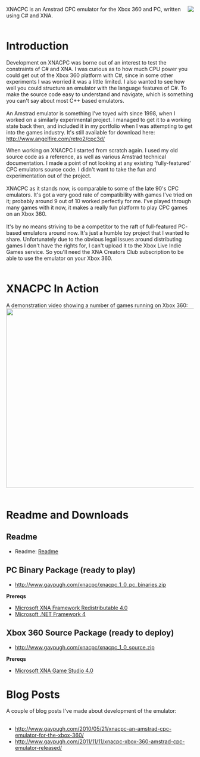 <img src='http://www.gavpugh.com/boxthumbs/box_xnacpc.jpg' align='right'> XNACPC is an Amstrad CPC emulator for the Xbox 360 and PC, written using C# and XNA.<br>
<br>
<h1>Introduction</h1>

Development on XNACPC was borne out of an interest to test the constraints of C# and XNA. I was curious as to how much CPU power you could get out of the Xbox 360 platform with C#, since in some other experiments I was worried it was a little limited. I also wanted to see how well you could structure an emulator with the language features of C#. To make the source code easy to understand and navigate, which is something you can't say about most C++ based emulators.<br>
<br>
An Amstrad emulator is something I've toyed with since 1998, when I worked on a similarly experimental project. I managed to get it to a working state back then, and included it in my portfolio when I was attempting to get into the games industry. It's still available for download here: <a href='http://www.angelfire.com/retro2/cpc3d/'>http://www.angelfire.com/retro2/cpc3d/</a>

When working on XNACPC I started from scratch again. I used my old source code as a reference, as well as various Amstrad technical documentation. I made a point of not looking at any existing 'fully-featured' CPC emulators source code. I didn't want to take the fun and experimentation out of the project.<br>
<br>
XNACPC as it stands now, is comparable to some of the late 90's CPC emulators. It's got a very good rate of compatibility with games I've tried on it; probably around 9 out of 10 worked perfectly for me. I've played through many games with it now, it makes a really fun platform to play CPC games on an Xbox 360.<br>
<br>
It's by no means striving to be a competitor to the raft of full-featured PC- based emulators around now. It's just a humble toy project that I wanted to share. Unfortunately due to the obvious legal issues around distributing games I don't have the rights for, I can't upload it to the Xbox Live Indie Games service. So you'll need the XNA Creators Club subscription to be able to use the emulator on your Xbox 360.<br>
<br>
<h1>XNACPC In Action</h1>

A demonstration video showing a number of games running on Xbox 360:<br>
<a href='http://www.youtube.com/watch?feature=player_embedded&v=TfB2V1DmFs0' target='_blank'><img src='http://img.youtube.com/vi/TfB2V1DmFs0/0.jpg' width='854' height=480 /></a><br>
<br>
<h1>Readme and Downloads</h1>

<h2>Readme</h2>
<ul><li>Readme: <a href='Readme.md'>Readme</a></li></ul>

<h2>PC Binary Package (ready to play)</h2>
<ul><li><a href='http://www.gavpugh.com/xnacpc/xnacpc_1_0_pc_binaries.zip'>http://www.gavpugh.com/xnacpc/xnacpc_1_0_pc_binaries.zip</a></li></ul>

<b>Prereqs</b>
<ul><li><a href='http://www.microsoft.com/download/en/details.aspx?id=20914'>Microsoft XNA Framework Redistributable 4.0</a>
</li><li><a href='http://www.microsoft.com/download/en/details.aspx?id=17718'>Microsoft .NET Framework 4</a></li></ul>

<h2>Xbox 360 Source Package (ready to deploy)</h2>
<ul><li><a href='http://www.gavpugh.com/xnacpc/xnacpc_1_0_source.zip'>http://www.gavpugh.com/xnacpc/xnacpc_1_0_source.zip</a></li></ul>

<b>Prereqs</b>
<ul><li><a href='http://www.microsoft.com/download/en/details.aspx?id=23714'>Microsoft XNA Game Studio 4.0</a></li></ul>


<h1>Blog Posts</h1>

A couple of blog posts I've made about development of the emulator:<br>
<br>
<ul><li><a href='http://www.gavpugh.com/2010/05/21/xnacpc-an-amstrad-cpc-emulator-for-the-xbox-360/'>http://www.gavpugh.com/2010/05/21/xnacpc-an-amstrad-cpc-emulator-for-the-xbox-360/</a>
</li><li><a href='http://www.gavpugh.com/2011/11/11/xnacpc-xbox-360-amstrad-cpc-emulator-released/'>http://www.gavpugh.com/2011/11/11/xnacpc-xbox-360-amstrad-cpc-emulator-released/</a>
